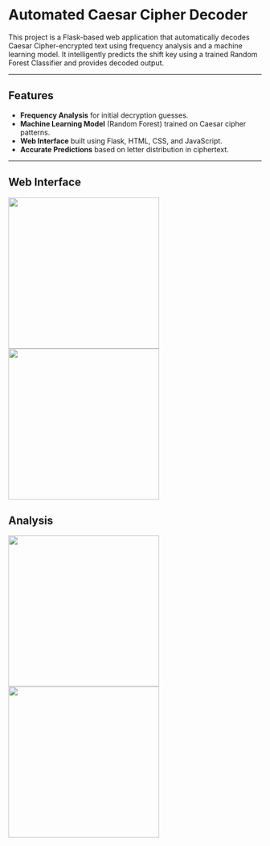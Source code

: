# Automated Caesar Cipher Decoder

This project is a Flask-based web application that automatically decodes Caesar Cipher-encrypted text using frequency analysis and a machine learning model. It intelligently predicts the shift key using a trained Random Forest Classifier and provides decoded output.

---

## Features

- **Frequency Analysis** for initial decryption guesses.
- **Machine Learning Model** (Random Forest) trained on Caesar cipher patterns.
- **Web Interface** built using Flask, HTML, CSS, and JavaScript.
- **Accurate Predictions** based on letter distribution in ciphertext.

---

## Web Interface
<img src="https://github.com/user-attachments/assets/b0ffa86f-a6d9-4778-8063-c7742fce5005" width="300"/>
<img src="https://github.com/user-attachments/assets/d7ba41da-b6b4-4130-a2f7-c0fbf4f0275f" width="300"/>


## Analysis
<img src="https://github.com/user-attachments/assets/d217fe10-5c5a-4906-972f-a496759ba08c" width="300"/> <br/> 
<img src="https://github.com/user-attachments/assets/197965fd-bdbb-4c34-8bbe-2885da265f22" width="300"/>





 
